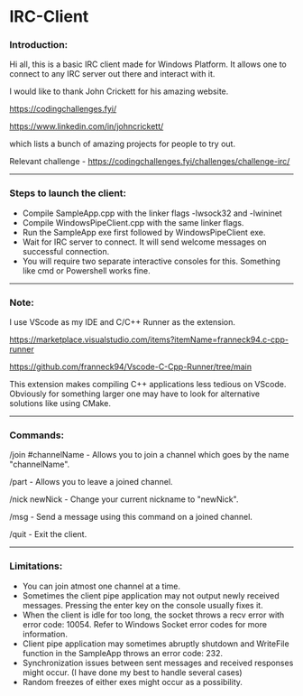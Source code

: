 # IRC-Client

### Introduction:
Hi all, this is a basic IRC client made for Windows Platform. It allows one to
connect to any IRC server out there and interact with it. 

I would like to thank John Crickett for his amazing website.

https://codingchallenges.fyi/

https://www.linkedin.com/in/johncrickett/

which lists a bunch of amazing projects for people to try out.

Relevant challenge - https://codingchallenges.fyi/challenges/challenge-irc/


---


### Steps to launch the client:
- Compile SampleApp.cpp with the linker flags -lwsock32 and -lwininet 
- Compile WindowsPipeClient.cpp with the same linker flags.
- Run the SampleApp exe first followed by WindowsPipeClient exe.
- Wait for IRC server to connect. It will send welcome messages on successful connection.
- You will require two separate interactive consoles for this. Something like cmd or Powershell works fine.


---

### Note:
I use VScode as my IDE and C/C++ Runner as the extension. 

https://marketplace.visualstudio.com/items?itemName=franneck94.c-cpp-runner

https://github.com/franneck94/Vscode-C-Cpp-Runner/tree/main

This extension makes compiling C++ applications less tedious on VScode. 
Obviously for something larger one may have to look for alternative solutions 
like using CMake.

---
### Commands:
/join #channelName - Allows you to join a channel which goes by the name "channelName".

/part - Allows you to leave a joined channel. 

/nick newNick - Change your current nickname to "newNick".

/msg - Send a message using this command on a joined channel.

/quit - Exit the client.

---
### Limitations:
- You can join atmost one channel at a time.
- Sometimes the client pipe application may not output newly received messages. Pressing the
  enter key on the console usually fixes it.
- When the client is idle for too long, the socket throws a recv error with error code: 10054.
  Refer to Windows Socket error codes for more information.
- Client pipe application may sometimes abruptly shutdown and WriteFile function in the SampleApp throws an error code: 232.
- Synchronization issues between sent messages and received responses might occur. (I have done my best to handle several cases)
- Random freezes of either exes might occur as a possibility.
